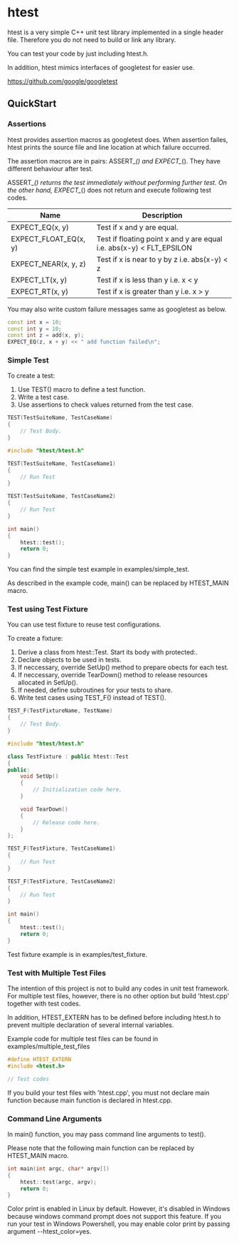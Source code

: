 # htest
htest is a very simple C++ unit test library implemented in a single header file. Therefore you do not need to build or link any library.

You can test your code by just including htest.h.

In addition, htest mimics interfaces of googletest for easier use.

https://github.com/google/googletest

## QuickStart

### Assertions
htest provides assertion macros as googletest does. When assertion failes, htest prints the source file and line location at which failure occurred.

The assertion macros are in pairs: ASSERT_*() and EXPECT_*(). They have different behaviour after test. 

ASSERT_*() returns the test immediately without performing further test. On the other hand, EXPECT_*() does not return and execute following test codes.

|Name                   | Description                                                          |
|-----------------------|----------------------------------------------------------------------|
| EXPECT_EQ(x, y)       | Test if x and y are equal.                                           |
| EXPECT_FLOAT_EQ(x, y) | Test if floating point x and y are equal i.e. abs(x-y) < FLT_EPSILON |
| EXPECT_NEAR(x, y, z)  | Test if x is near to y by z i.e. abs(x-y) < z                        |
| EXPECT_LT(x, y)       | Test if x is less than y i.e. x < y                                  |
| EXPECT_RT(x, y)       | Test if x is greater than y i.e. x > y                               |

You may also write custom failure messages same as googletest as below.
```cxx
const int x = 10;
const int y = 10;
const int z = add(x, y);
EXPECT_EQ(z, x + y) << " add function failed\n";
```


### Simple Test
To create a test:

1. Use TEST() macro to define a test function.
2. Write a test case.
3. Use assertions to check values returned from the test case.
```cxx
TEST(TestSuiteName, TestCaseName)
{
    // Test Body.
}
```

```cxx
#include "htest/htest.h"

TEST(TestSuiteName, TestCaseName1)
{
    // Run Test
}

TEST(TestSuiteName, TestCaseName2)
{
    // Run Test
}

int main()
{
    htest::test();
    return 0;
}
```
You can find the simple test example in examples/simple_test.

As described in the example code, main() can be replaced by HTEST_MAIN macro.

### Test using Test Fixture

You can use test fixture to reuse test configurations.

To create a fixture:

1. Derive a class from htest::Test. Start its body with protected:.
2. Declare objects to be used in tests.
3. If neccessary, override SetUp() method to prepare obects for each test.
4. If neccessary, override TearDown() method to release resources allocated in SetUp().
5. If needed, define subroutines for your tests to share.
6. Write test cases using TEST_F() instead of TEST().
```cxx
TEST_F(TestFixtureName, TestName)
{
    // Test Body.
}
```

```cxx
#include "htest/htest.h"

class TestFixture : public htest::Test
{
public:
    void SetUp()
    {
        // Initialization code here.
    }

    void TearDown()
    {
        // Release code here.
    }
};

TEST_F(TestFixture, TestCaseName1)
{
    // Run Test
}

TEST_F(TestFixture, TestCaseName2)
{
    // Run Test
}

int main()
{
    htest::test();
    return 0;
}
```

Test fixture example is in examples/test_fixture.

### Test with Multiple Test Files

The intention of this project is not to build any codes in unit test framework. For multiple test files,  however, there is no other option but build 'htest.cpp' together with test codes.

In addition, HTEST_EXTERN has to be defined before including htest.h to prevent multiple declaration of several internal variables.

Example code for multiple test files can be found in examples/multiple_test_files

```cxx
#define HTEST_EXTERN
#include <htest.h>

// Test codes

```

If you build your test files with 'htest.cpp', you must not declare main function because main function is declared in htest.cpp.


### Command Line Arguments
In main() function, you may pass command line arguments to test().

Please note that the following main function can be replaced by HTEST_MAIN macro.
```cxx
int main(int argc, char* argv[])
{
    htest::test(argc, argv);
    return 0;
}
```

Color print is enabled in Linux by default. However, it's disabled in Windows because windows command prompt does not support this feature. If you run your test in Windows Powershell, you may enable color print by passing argument --htest_color=yes.

